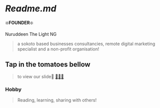 # _**Readme.md**_

:sparkle:**FOUNDER**:sparkle:

Nuruddeen The Light NG

>a sokoto based businesses
>consultancies, remote digital marketing
>specialist and a non-profit organisation!

## Tap in the tomatoes bellow
>
>to view our slide🎉 [🍎🍎🍎](https://slides.com/thelightng/deck)

### **Hobby** 
>
>Reading, learning, sharing with others!





 
